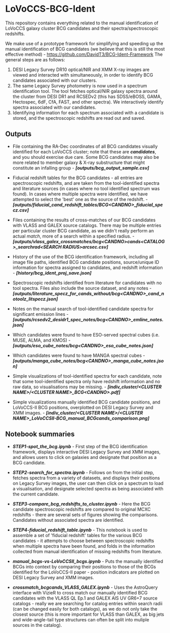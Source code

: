 # LoVoCCS-BCG-Ident
This repository contains everything related to the manual identification of LoVoCCS galaxy cluster BCG candidates and their spectra/spectroscopic redshifts.

We make use of a prototype framework for simplifying and speeding up the manual identification of BCG candidates (we believe that this is still the most effective method) - https://github.com/DavidT3/BCG-Ident-Framework
The general steps are as follows:
1. DESI Legacy Survey DR10 optical/NIR and XMM X-ray images are viewed and interacted with simultaneously, in order to identify BCG candidates associated with our clusters.
2. The same Legacy Survey photometry is now used in a spectrum identification tool. The tool fetches optical/NIR galaxy spectra around the cluster from DESI DR1 and RCSEDv2 (this has SDSS/eBOSS, GAMA, Hectospec, 6dF, CfA, FAST, and other spectra). We interactively identify spectra associated with our candidates.
3. Identifying information for each spectrum associated with a candidate is stored, and the spectroscopic redshifts are read out and saved.

## Outputs

* File containing the RA-Dec coordinates of all BCG candidates visually identified for each LoVoCCS cluster; note that these are ***candidates***, and you should exercise due care. Some BCG candidates may also be more related to member galaxy & X-ray substructure that might constitute an infalling group - ***[outputs/bcg_output_sample.csv]***

* Fiducial redshift tables for the BCG candidates - all entries are spectroscopic redshifts, and are taken from the tool-identified spectra and literature sources (in cases where no tool identified spectrum was found). In cases where multiple spectra were identified, we have attempted to select the 'best' one as the source of the redshift. - ***[outputs/fiducial_cand_redshift_tables/BCG\<CANDNO\>_fiducial_specz.csv]***

* Files containing the results of cross-matches of our BCG candidates with VLASS and GALEX source catalogs. There may be multiple entries per particular cluster BCG candidate, as we didn't really perform an actual _match_, more of a search within a specified radius. - ***[outputs/vlass_galex_crossmatches/bcg\<CANDNO\>_cands_\<CATALOG\>_searchrad\<SEARCH RADIUS\>arcsec.csv]***

* History of the use of the BCG identification framework, including all image file paths, identified BCG candidate positions, source/unique ID information for spectra assigned to candidates, and redshift information - ***[history/bcg_ident_proj_save.json]***

* Spectroscopic redshifts identified from literature for candidates with no tool spectra. Files also include the source dataset, and any notes - ***[outputs/literature_specz_for_cands_without/bcg\<CANDNO\>_cand_notoolz_litspecz.json]***

* Notes on the manual search of tool-identified candidate spectra for significant emission lines - ***[outputs/rcsedv2_desidr1_spec_notes/bcg\<CANDNO\>_emline_notes.json]***

* Which candidates were found to have ESO-served spectral cubes (i.e. MUSE, ALMA, and KMOS) - ***[outputs/eso_cube_notes/bcg\<CANDNO\>_eso_cube_notes.json]***

* Which candidates were found to have MANGA spectral cubes - ***[outputs/manga_cube_notes/bcg\<CANDNO\>_manga_cube_notes.json]***

* Simple visualizations of tool-identified spectra for each candidate, note that some tool-identified spectra only have redshift information and no raw data, so visualisations may be missing. - ***[indiv_cluster/\<CLUSTER NAME\>/\<CLUSTER NAME\>_BCG\<CANDNO\>.pdf]***

* Simple visualizations manually identified BCG candidate positions, and LoVoCCS-II BCG positions, overplotted on DESI Legacy Survey and XMM images. - ***[indiv_cluster/\<CLUSTER NAME\>/\<CLUSTER NAME\>_LoVoCCSII-BCG_manual_BCGcands_comparison.png]***

## Notebook summaries

* ***STEP1-spot_the_bcg.ipynb*** - First step of the BCG identification framework, displays interactive DESI Legacy Survey and XMM images, and allows users to click on galaxies and designate that position as a BCG candidate.
* ***STEP2-search_for_spectra.ipynb*** - Follows on from the initial step, fetches spectra from a variety of datasets, and displays their positions on Legacy Survey images, the user can then click on a spectrum to load a visualisation, and designate selected spectra as being associated with the current candidate.
* ***STEP3-compare_bcg_redshifts_to_cluster.ipynb*** - Here the BCG candidate spectroscopic redshifts are compared to original MCXC redshifts - there are several sets of figures showing the comparisons. Candidates without associated spectra are identified.
* ***STEP4-fiducial_redshift_table.ipynb*** - This notebook is used to assemble a set of 'fiducial redshift' tables for the various BCG candidates - it attempts to choose between spectroscopic redshifts when multiple spectra have been found, and folds in the information collected from manual identification of missing redshifts from literature.

* ***manual_bcgs-vs-LoVoCCSII_bcgs.ipynb*** - Puts the manually identified BCGs into context by comparing their positions to those of the BCGs identified for the LoVoCCS-II paper - position indicators are plotted on DESI Legacy Survey and XMM images.
*  ***crossmatch_bcgcands_VLASS_GALEX.ipynb*** - Uses the AstroQuery interface with VizieR to cross match our manually identified BCG candidates with the VLASS QL Ep.1 and GALEX AIS UV GR6+7 source catalogs - really we are searching for catalog entries within search radii (can be changed easily for both catalogs), as we do not only take the closest source (this is more important for VLASS than GALEX, as big jets and wide-angle-tail type structures can often be split into muliple sources in the catalog).
